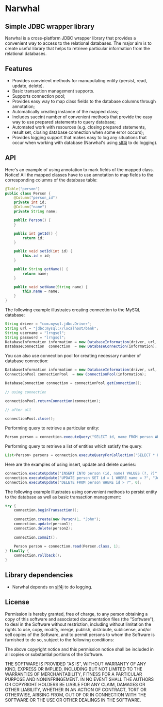Narwhal
=======

Simple JDBC wrapper library
-----------------------------

Narwhal is a cross-platform JDBC wrapper library that provides a convenient way to access to the relational databases.
The major aim is to create useful library that helps to retrieve particular information from the relational databases.

Features
--------
* Provides convinient methods for manupulating entity (persist, read, update, delete).
* Basic transaction management supports.
* Supports connection pool;
* Provides easy way to map class fields to the database columns through annotation;
* Automatically creating instance of the mapped class;
* Includes succint number of convenient methods that provide the easy way to use prepared statements to query database;
* Automated work with resources (e.g. closing prepared statements, result set, closing database connection when some error occurs);
* Provides logging support that makes easy to log any situations that occur when working with database (Narwhal's using [slf4j](http://www.slf4j.org/) to do logging).

API
---
Here's an example of using annotation to mark fields of the mapped class.
Notice! All the mapped classes have to use annotation to map fields to the corresponding columns of the database table:

```java
@Table("person")
public class Person {
	@Column("person_id")
	private int id;
	@Column("name")
	private String name;

	public Person() {
	}

	public int getId() {
		return id;
	}

	public void setId(int id) {
		this.id = id;
	}

	public String getName() {
		return name;
	}

	public void setName(String name) {
		this.name = name;
	}
}
```
	
The following example illustrates creating connection to the MySQL database:

```java
String driver = "com.mysql.jdbc.Driver";
String url = "jdbc:mysql://localhost/bank";
String username = "lrngsql";
String password = "lrngsql";
DatabaseInformation information = new DatabaseInformation(driver, url, username, password);
DatabaseConnection  connection  = new DatabaseConnection(information);
```
	
You can also use connection pool for creating necessary number of database connection:
	
```java
DatabaseInformation information = new DatabaseInformation(driver, url, username, password);
ConnectionPool connectionPool  = new ConnectionPool(information);

DatabaseConnection connection = connectionPool.getConnection();
	
// using connection

connectionPool.returnConnection(connection);

// after all
	
connectionPool.close();
```

Performing query to retrieve a particular entity:

```java
Person person = connection.executeQuery("SELECT id, name FROM person WHERE id = ?", Person.class, 1);
```	

Performing query to retrieve a list of entities which satisfy the query:

```java
List<Person> persons = connection.executeQueryForCollection("SELECT * FROM person", Person.class);
```	
		
Here are the examples of using insert, update and delete queries:

```java
connection.executeUpdate("INSERT INTO person (id, name) VALUES (?, ?)", null, "John");
connection.executeUpdate("UPDATE person SET id = 1 WHERE name = ?", "John");
connection.executeUpdate("DELETE FROM person WHERE id > ?", 0);
```

The following example illustrates using convenient methods to persist entity to the database as well as basic transaction management:

```java
try {
	connection.beginTransaction();
	
	connection.create(new Person(1, "John");
	connection.update(person1);
	connection.delete(person2);
	
	connection.commit();
	
	Person person = connection.read(Person.class, 1);
} finally {
	connection.rollback();
}
```

Library dependencies
--------------------

* Narwhal depends on [slf4j](http://www.slf4j.org/) to do logging.

License
-------

Permission is hereby granted, free of charge, to any person obtaining a copy
of this software and associated documentation files (the "Software"), to
deal in the Software without restriction, including without limitation the
rights to use, copy, modify, merge, publish, distribute, sublicense, and/or
sell copies of the Software, and to permit persons to whom the Software is
furnished to do so, subject to the following conditions:

The above copyright notice and this permission notice shall be included in
all copies or substantial portions of the Software.

THE SOFTWARE IS PROVIDED "AS IS", WITHOUT WARRANTY OF ANY KIND, EXPRESS OR IMPLIED, 
INCLUDING BUT NOT LIMITED TO THE WARRANTIES OF MERCHANTABILITY, FITNESS FOR A PARTICULAR 
PURPOSE AND NONINFRINGEMENT. IN NO EVENT SHALL THE AUTHORS OR COPYRIGHT HOLDERS 
BE LIABLE FOR ANY CLAIM, DAMAGES OR OTHER LIABILITY, WHETHER IN AN ACTION OF CONTRACT, 
TORT OR OTHERWISE, ARISING FROM, OUT OF OR IN CONNECTION WITH THE SOFTWARE OR THE USE 
OR OTHER DEALINGS IN THE SOFTWARE.